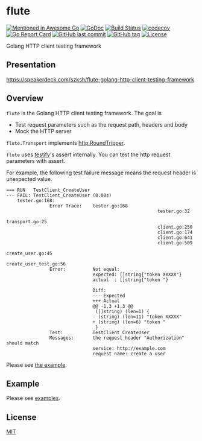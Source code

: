 # flute

[![Mentioned in Awesome Go](https://awesome.re/mentioned-badge.svg)](https://github.com/avelino/awesome-go)
[![GoDoc](http://img.shields.io/badge/go-documentation-blue.svg?style=flat-square)](https://pkg.go.dev/github.com/suzuki-shunsuke/flute/flute)
[![Build Status](https://cloud.drone.io/api/badges/suzuki-shunsuke/flute/status.svg)](https://cloud.drone.io/suzuki-shunsuke/flute)
[![codecov](https://codecov.io/gh/suzuki-shunsuke/flute/branch/master/graph/badge.svg)](https://codecov.io/gh/suzuki-shunsuke/flute)
[![Go Report Card](https://goreportcard.com/badge/github.com/suzuki-shunsuke/flute)](https://goreportcard.com/report/github.com/suzuki-shunsuke/flute)
[![GitHub last commit](https://img.shields.io/github/last-commit/suzuki-shunsuke/flute.svg)](https://github.com/suzuki-shunsuke/flute)
[![GitHub tag](https://img.shields.io/github/tag/suzuki-shunsuke/flute.svg)](https://github.com/suzuki-shunsuke/flute/releases)
[![License](http://img.shields.io/badge/license-mit-blue.svg?style=flat-square)](https://raw.githubusercontent.com/suzuki-shunsuke/flute/master/LICENSE)

Golang HTTP client testing framework

## Presentation

https://speakerdeck.com/szksh/flute-golang-http-client-testing-framework

## Overview

`flute` is the Golang HTTP client testing framework.
The goal is

* Test request parameters such as the request path, headers and body
* Mock the HTTP server

`flute.Transport` implements [http.RoundTripper](https://golang.org/pkg/net/http/#RoundTripper).

`flute` uses [testify](https://github.com/stretchr/testify)'s assert internally.
You can test the http request parameters with assert.

For example, the following test failure message means the request header is unexpected value.

```console
=== RUN   TestClient_CreateUser
--- FAIL: TestClient_CreateUser (0.00s)
    tester.go:168:
                Error Trace:    tester.go:168
                                                        tester.go:32
                                                        transport.go:25
                                                        client.go:250
                                                        client.go:174
                                                        client.go:641
                                                        client.go:509
                                                        create_user.go:45
                                                        create_user_test.go:56
                Error:          Not equal:
                                expected: []string{"token XXXXX"}
                                actual  : []string{"token "}

                                Diff:
                                --- Expected
                                +++ Actual
                                @@ -1,3 +1,3 @@
                                 ([]string) (len=1) {
                                - (string) (len=11) "token XXXXX"
                                + (string) (len=6) "token "
                                 }
                Test:           TestClient_CreateUser
                Messages:       the request header "Authorization" should match
                                service: http://example.com
                                request name: create a user
```

Please see [the example](https://github.com/suzuki-shunsuke/flute/blob/v0.6.0/examples/create_user_test.go#L21-L48).

## Example

Please see [examples](examples).

## License

[MIT](LICENSE)
